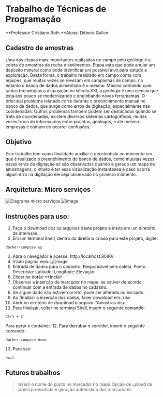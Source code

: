 # Trabalho de Técnicas de Programação 
**Professor Cristiano Both 
**Aluna: Débora Gallon

## Cadastro de amostras 
Uma das etapas mais importantes realizadas no campo pelo geólogo é a coleta de amostras de rocha e sedimentos. Etapa esta que pode anular um deposito mineral como pode identificar um possível alvo para estudo e exploração. Desta forma, o trabalho realizado em campo conta com equipes, que muitas vezes se revezam em campanhas de campo, no entanto o banco de dados alimentado é o mesmo. 
Mesmo contando com tantas tecnologias a disposição no século XXI, a geologia é uma ciencia que esta aos pouco se modernizando e englobando novas ferramentas. O principal problema relatado corre durante o preenchimento manual no banco de dados, que surge como erros de digitação, especialmente nas coordenadas. Outros problemas também podem ser destacados quando se trata de coordenadas, existem diversos sistemas cartográficos, muitas vezes troca de informações entre projetos, geólogos, e até mesmo empresas é comum de ocorrer confusões. 

## Objetivo 
Este trabalho tem como finalidade auxiliar o geocientista no momento em que é realizado o preenchimento do banco de dados, como muuitas vezes esses erros de digitação só são observados quando é gerado um mapa de amostragens, o intuito é ter essa vizualização instantanea e caso ocorra algum erro na digitação ele seja observado no primeiro momento. 




## Arquitetura: Micro serviços 
![Diagrama micro serviços](https://user-images.githubusercontent.com/66315345/86483774-229a4380-bd2b-11ea-9a19-0d46cf123b6c.png)
![image](https://user-images.githubusercontent.com/66315345/86488660-284a5600-bd38-11ea-8e43-6c81cc0da5b3.png)



## Instruções para uso:
1. Faça o download dos os arquivos deste projeto e insira em um diretório de interesse;
2. Em um terminal Shell, dentro do diretório criado para este projeto, digite: 

```docker-compose up ``` 

3. Abra o navegador e acesse: http://localhost:8080/ 
4. Visão página web: 
![image](https://user-images.githubusercontent.com/66315345/86476032-21154f00-bd1c-11ea-803f-f3a38b78ddfe.png)
5. Entrada de dados para o cadastro: 
  Responsável pela coleta:
  Ponto:
  Descrição: 
  Latitude:
  Longitude:
  Elevação:
6. Clicar no botão **Incluir
7. Observar a inserção do marcador no mapa, se estiver de acordo, continuar com a entrada de dados no cadastro.
8. Se algum dado não estiver correto, pode ser alterado ou excluído. 
9. Ao finalizar a inserção dos dados, fazer download em .xlsx
10. Abrir no diretório de download o arquivo ''Amostras.xlsx
11. Para finalizar, voltar no terminal Shell, inserir o seguinte comando: 

```Ctrl + C```

Para parar o container. 
12. Para derrubar o servidor, inserir o seguinte comando: 

```docker-compose down```

13. Para sair: 

```exit```

## Futuros trabalhos 
> Inserir o nome do ponto no marcador no mapa 
> Opção de upload da tabela preenchida e geração automática dos marcadores 
